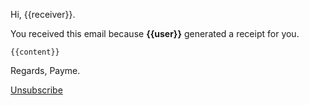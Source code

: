Hi, {{receiver}}.

You received this email because **{{user}}** generated a receipt for you.

`{{content}}`

Regards, Payme.

[Unsubscribe](https://{{host}}/unsubsribe/{{invoice_id}}?token={{unsubscribe}})
